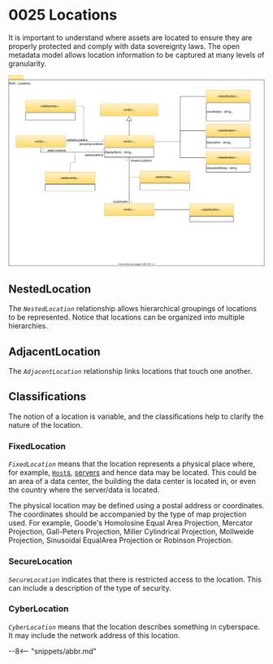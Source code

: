 <!-- SPDX-License-Identifier: CC-BY-4.0 -->
<!-- Copyright Contributors to the Egeria project. -->

# 0025 Locations

It is important to understand where assets are located to ensure they are properly protected and comply with data sovereignty laws. The open metadata model allows location information to be captured at many levels of granularity.

![UML](0025-Locations.svg)

## NestedLocation

The *`NestedLocation`* relationship allows hierarchical groupings of locations to be represented. Notice that locations can be organized into multiple hierarchies.

## AdjacentLocation

The *`AdjacentLocation`* relationship links locations that touch one another.

## Classifications

The notion of a location is variable, and the classifications help to clarify the nature of the location.

### FixedLocation

*`FixedLocation`* means that the location represents a physical place where, for example, [`Host`s](/types/0/0030-Hosts-and-Platforms/#host), [servers](/types/0/0040-Software-Servers) and hence data may be located. This could be an area of a data center, the building the data center is located in, or even the country where the server/data is located.

The physical location may be defined using a postal address or coordinates. The coordinates should be accompanied by the type of map projection used. For example, Goode's Homolosine Equal Area Projection, Mercator Projection, Gall-Peters Projection, Miller Cylindrical Projection, Mollweide Projection, Sinusoidal EqualArea Projection or Robinson Projection.

### SecureLocation

*`SecureLocation`* indicates that there is restricted access to the location. This can include a description of the type of security.

### CyberLocation

*`CyberLocation`* means that the location describes something in cyberspace. It may include the network address of this location.

--8<-- "snippets/abbr.md"

